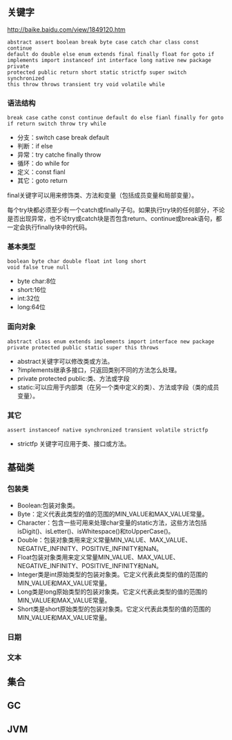 ## 关键字

http://baike.baidu.com/view/1849120.htm

    abstract assert boolean break byte case catch char class const continue	
    default	do double else enum extends final finally float for goto if
    implements import instanceof int interface long	native new package private
    protected public return short static strictfp super switch synchronized 
    this throw throws transient try void volatile while

### 语法结构

    break case cathe const continue default do else fianl finally for goto 
    if return switch throw try while

- 分支：switch case break default
- 判断：if else
- 异常：try catche finally throw
- 循环：do while for
- 定义：const fianl 
- 其它：goto return

final关键字可以用来修饰类、方法和变量（包括成员变量和局部变量）。

每个try块都必须至少有一个catch或finally子句。如果执行try块的任何部分，不论是否出现异常，也不论try或catch块是否包含return、continue或break语句，都一定会执行finally块中的代码。

### 基本类型

    boolean byte char double float int long short 
    void false true null

- byte char:8位
- short:16位
- int:32位
- long:64位

### 面向对象

    abstract class enum extends implements import interface new package 
    private protected public static super this throws

- abstract关键字可以修改类或方法。
- ?implements继承多接口，只返回类别不同的方法怎么处理。
- private protected public:类、方法或字段
- static:可以应用于内部类（在另一个类中定义的类）、方法或字段（类的成员变量）。

### 其它

    assert instanceof native synchronized transient volatile strictfp

- strictfp 关键字可应用于类、接口或方法。

## 基础类

### 包装类

- Boolean:包装对象类。
- Byte：定义代表此类型的值的范围的MIN_VALUE和MAX_VALUE常量。
- Character：包含一些可用来处理char变量的static方法，这些方法包括isDigit()、isLetter()、isWhitespace()和toUpperCase()。
- Double：包装对象类用来定义常量MIN_VALUE、MAX_VALUE、NEGATIVE_INFINITY、POSITIVE_INFINITY和NaN。
- Float包装对象类用来定义常量MIN_VALUE、MAX_VALUE、NEGATIVE_INFINITY、POSITIVE_INFINITY和NaN。
- Integer类是int原始类型的包装对象类。它定义代表此类型的值的范围的MIN_VALUE和MAX_VALUE常量。
- Long类是long原始类型的包装对象类。它定义代表此类型的值的范围的MIN_VALUE和MAX_VALUE常量。
- Short类是short原始类型的包装对象类。它定义代表此类型的值的范围的MIN_VALUE和MAX_VALUE常量。

### 日期

### 文本


## 集合

## GC
   
## JVM

   
